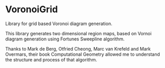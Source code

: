 # VoronoiGrid
Library for grid based Voronoi diagram generation.

This library generates two dimensional region maps, based on Vornoi diagram generation using Fortunes Sweepline algorithm.

Thanks to Mark de Berg, Otfried Cheong, Marc van Krefeld and Mark Overmars, their book Computational Geometry allowed me
to understand the structure and process of that algorithm.

